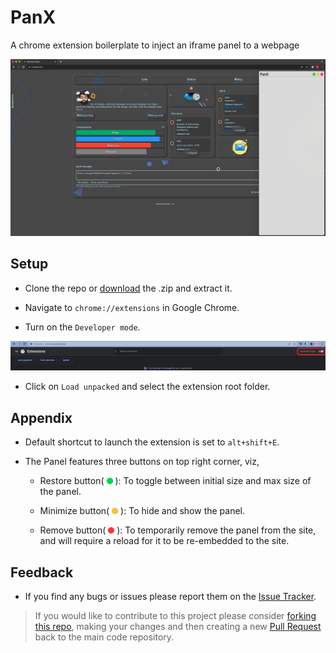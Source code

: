 # PanX
A chrome extension boilerplate to inject an iframe panel to a webpage

![panX](images/panX.png)

## Setup

- Clone the repo or [download](https://github.com/rizz-wan/PanX/archive/refs/heads/master.zip) the .zip and extract it.

- Navigate to `chrome://extensions` in Google Chrome.

- Turn on the `Developer mode`.

![developer mode](images/dev.png)

- Click on `Load unpacked` and select the extension root folder.

## Appendix

- Default shortcut to launch the extension is set to `alt+shift+E`.

- The Panel features three buttons on top right corner, viz,

    - Restore button( <img src="images/g.png" alt="drawing" width="10"/> ): To toggle between initial size and max size of the panel.

    - Minimize button( <img src="images/y.png" alt="drawing" width="10"/> ): To hide and show the panel.

    - Remove button( <img src="images/r.png" alt="drawing" width="10"/> ): To temporarily remove the panel from the site, and will require a reload for it to be re-embedded to the site.

## Feedback

- If you find any bugs or issues please report them on the [Issue Tracker](https://github.com/rizz-wan/panX/issues).

> If you would like to contribute to this project please consider [forking this repo](https://github.com/rizz-wan/panX/fork), making your changes and then creating a new [Pull Request](https://github.com/rizz-wan/panX/pulls) back to the main code repository.
